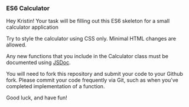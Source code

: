 ### ES6 Calculator
Hey Kristin! Your task will be filling out this ES6 skeleton for a small calculator application

Try to style the calculator using CSS only. Minimal HTML changes are allowed.

Any new functions that you include in the Calculator class must be documented using [JSDoc](http://usejsdoc.org/about-getting-started.html).

You will need to fork this repository and submit your code to your Github fork. Please commit your code frequently via Git, such as when you've completed implementation of a function.

Good luck, and have fun!
